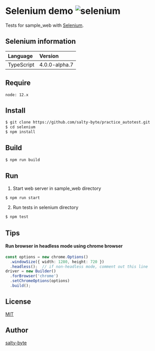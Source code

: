 Selenium demo ![selenium](https://github.com/salty-byte/practice_autotest/workflows/selenium/badge.svg)
========
Tests for sample_web with [Selenium](https://www.selenium.dev/).

## Selenium information

|Language|Version|
|:---|:---|
|TypeScript|4.0.0-alpha.7|

## Require

```
node: 12.x
```

## Install

```sh
$ git clone https://github.com/salty-byte/practice_autotest.git
$ cd selenium
$ npm install
```

## Build

```sh
$ npm run build
```

## Run

1. Start web server in sample_web directory
```sh
$ npm run start
```

2. Run tests in selenium directory
```sh
$ npm test
```

## Tips

#### Run browser in headless mode using chrome browser
```typescript
const options = new chrome.Options()
  .windowSize({ width: 1280, height: 720 })
  .headless();  // if non-headless mode, comment out this line
driver = new Builder()
  .forBrowser('chrome')
  .setChromeOptions(options)
  .build();
```

## License

[MIT](https://github.com/salty-byte/practice_autotest/blob/master/LICENSE)

## Author

[salty-byte](https://github.com/salty-byte/)
